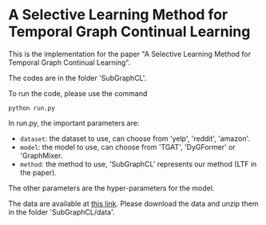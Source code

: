 # A Selective Learning Method for Temporal Graph Continual Learning

This is the implementation for the paper "A Selective Learning Method for Temporal Graph Continual Learning".

The codes are in the folder 'SubGraphCL'.

To run the code, please use the command
```
python run.py
```

In run.py, the important parameters are:

- `dataset`: the dataset to use, can choose from 'yelp', 'reddit', 'amazon'.
- `model`: the model to use, can choose from 'TGAT', 'DyGFormer' or 'GraphMixer.
- `method`: the method to use, 'SubGraphCL' represents our method (LTF in the paper).

The other parameters are the hyper-parameters for the model.

The data are available at [this link](https://figshare.com/s/4cac2181466dfe82b84e).
Please download the data and unzip them in the folder 'SubGraphCL/data'.